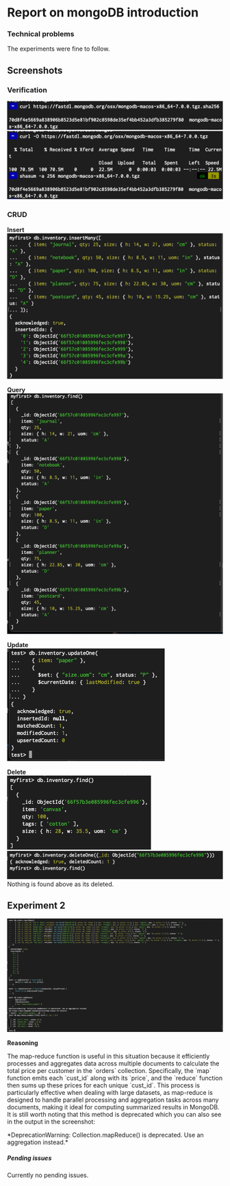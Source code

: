 # Report on mongoDB introduction

### Technical problems

The experiments were fine to follow.

## Screenshots

### Verification

![alt text](image.png)
![alt text](image-1.png)

### CRUD

**Insert**  
![alt text](image-2.png)

**Query**  
![alt text](image-3.png)

**Update**  
![alt text](image-4.png)

**Delete**  
![alt text](image-5.png)  
![alt text](image-6.png)  
Nothing is found above as its deleted.

## Experiment 2

![alt text](image-7.png)

**Reasoning**

<p>The map-reduce function is useful in this situation because it efficiently processes and aggregates data across multiple documents to calculate the total price per customer in the `orders` collection. Specifically, the `map` function emits each `cust_id` along with its `price`, and the `reduce` function then sums up these prices for each unique `cust_id`. This process is particularly effective when dealing with large datasets, as map-reduce is designed to handle parallel processing and aggregation tasks across many documents, making it ideal for computing summarized results in MongoDB.
It is still worth noting that this method is deprecated which you can also see in the output in the screenshot:</p> *DeprecationWarning: Collection.mapReduce() is deprecated. Use an aggregation instead.* 
  
##### Pending issues

Currently no pending issues.
